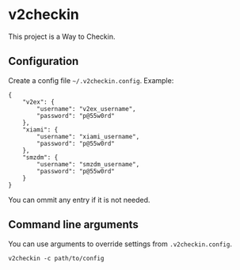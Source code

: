 # v2checkin

This project is a Way to Checkin.

## Configuration

Create a config file `~/.v2checkin.config`. Example:

    {
        "v2ex": {
            "username": "v2ex_username",
            "password": "p@55w0rd"
        },
        "xiami": {
            "username": "xiami_username",
            "password": "p@55w0rd"
        },
        "smzdm": {
            "username": "smzdm_username",
            "password": "p@55w0rd"
        }
    }

You can ommit any entry if it is not needed.

## Command line arguments

You can use arguments to override settings from `.v2checkin.config`.

    v2checkin -c path/to/config
